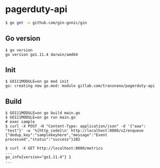 # pagerduty-api

``` sh
$ go get -u github.com/gin-gonic/gin
```

## Go version

``` shell
$ go version
go version go1.11.4 darwin/amd64
```

## Init

``` shell
$ GO111MODULE=on go mod init
go: creating new go.mod: module gitlab.com/transnano/pagerduty-api
```

## Build

``` shell
$ GO111MODULE=on go build main.go
$ GO111MODULE=on go run main.go
# exec sample
$ curl -X POST -H "Content-Type: application/json" -d '{"aaa": "test"}' -w '%{http_code}\n' http://localhost:8080/v2/enqueue
{"dedup_key":"samplekeyhere","message":"Event processed","status":"success"}202

$ curl -X GET http://localhost:8080/metrics
...
go_info{version="go1.11.4"} 1
...
```
